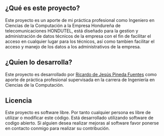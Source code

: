 ## ¿Qué es este proyecto?

Este proyecto es un aporte de mi práctica profesional como Ingeniero en Ciencias de la Computación a la Empresa Hondureña de telecomunicaciones HONDUTEL, está diseñado para la gestion y administración de datos técnicos de la empresa con el fin de facilitar el acceso en cualquier lugar para los técnicos, así como tambien facilitar el acceso y manejo de los datos a los administrativos de la empresa.

## ¿Quien lo desarrolla?

Este proyecto es desarrollado por [Ricardo de Jesús Pineda Fuentes](https://github.com/richarddj01) como aporte de práctica profesional supervisada en la carrera de Ingeniería en Ciencias de la Computación.

## Licencia

Este proyecto es software libre. Por tanto cualquier persona es libre de utilizar o modificar este código.
Está desarrollado utilizando software de codigo abierto. 
Si alguien desea realizar mejoras al software favor ponerse en contacto conmigo para realizar su contribución.
